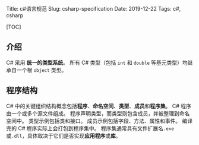 Title: c#语言规范
Slug: csharp-specification
Date: 2019-12-22
Tags: c#, csharp

[TOC]

## 介绍

C# 采用 **统一的类型系统**。 所有 C# 类型（包括 `int` 和 `double` 等基元类型）均继承自一个根 `object` 类型。

## 程序结构

C# 中的关键组织结构概念包括**程序**、**命名空间**、**类型**、**成员**和**程序集**。 C# 程序由一个或多个源文件组成。 程序声明类型，而类型则包含成员，并被整理到命名空间中。 类型示例包括类和接口。 成员示例包括字段、方法、属性和事件。 编译完的 C# 程序实际上会打包到程序集中。 程序集通常具有文件扩展名`.exe`或`.dll`，具体取决于它们是否实现**应用程序**或**库**。






